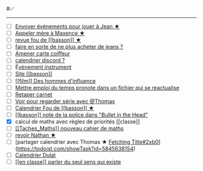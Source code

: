 #✅ 
___
- [ ]  [Envoyer événements pour jouer à Jean ★  ](https://todoist.com/showTask?id=5845634577)
- [ ]  [Appeler mère à Maxence ★  ](https://todoist.com/showTask?id=5845634637)
- [ ]  [revue fou de [[basson]] ★  ](https://todoist.com/showTask?id=5845634773)
- [ ]  [faire en sorte de ne plus acheter de jeans  ?](https://todoist.com/showTask?id=5845634835)
- [ ]  [Amener carte coiffeur](https://todoist.com/showTask?id=5845634922)
- [ ]  [calendrier discord ?  ](https://todoist.com/showTask?id=5845636996)
- [ ]  É[vènement instrument  ](https://todoist.com/showTask?id=5845637047)
- [ ]  [Site [[basson]]  ](https://todoist.com/showTask?id=5845637115)
- [ ]  [[[film]] Des hommes d'influence  ](https://todoist.com/showTask?id=5845637187)
- [ ]  [Mettre emploi du temps pronote dans un fichier qui se reactualise  ](https://todoist.com/showTask?id=5845637271)
- [ ]  [Retaper carnet  ](https://todoist.com/showTask?id=5845637329)
- [ ]  [Voir pour regarder série avec @Thomas](https://todoist.com/showTask?id=5845637402)
- [ ] [Calendrier Fou de [[basson]] ★](https://todoist.com/showTask?id=5845637585)
- [ ] [[[basson]] note de la police dans "Bullet in the Head"](https://todoist.com/showTask?id=5845637748)
- [x] calcul de maths avec règles de priorités [[classe]]
- [ ] [[[Taches_Maths]] nouveau cahier de maths](https://todoist.com/showTask?id=5845637930)
- [ ] [revoir Nathan ★](https://todoist.com/showTask?id=5845637989)
- [ ] [partager calendrier avec Thomas ★ [Fetching Title#2xb0](https://ext.todoist.com/export/ical/todoist?user_id=39517584&ical_token=ec8f126bbe0c0b87cb227d92382e6f9d8a6c57eda3c65d7d8d512cd7a840271f&r_factor=2643)](https://todoist.com/showTask?id=5845638154)
- [ ] [Calendrier Dulat](https://todoist.com/showTask?id=5845638240)
- [ ] [[[en classe]] parler du seul sens qui existe](https://todoist.com/showTask?id=5845638332)